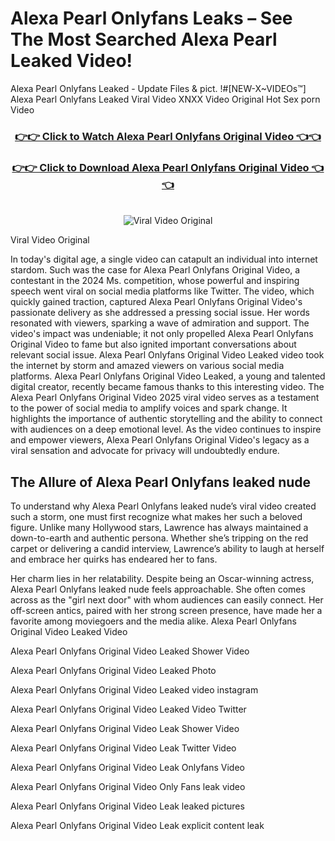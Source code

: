 # Alexa Pearl Onlyfans Leaks – See The Most Searched Alexa Pearl Leaked Video!

Alexa Pearl Onlyfans Leaked - Update Files & pict. !#[NEW-X~VIDEOs™] Alexa Pearl Onlyfans Leaked Viral Video XNXX Video Original Hot Sex porn Video
<br>
<div align="center">
<h3><a href="https://links2leaks.com?utm_source=alexapearl&utm_medium=gitlong" rel="nofollow">👉👉 Click to Watch Alexa Pearl Onlyfans Original Video 👈👈</a></h3>
<h3><a href="https://links2leaks.com?utm_source=alexapearl&utm_medium=gitlong" rel="nofollow">👉👉 Click to Download Alexa Pearl Onlyfans Original Video 👈👈</a></h3>
<br>
<a href="https://links2leaks.com?utm_source=alexapearl&utm_medium=gitlong" rel="nofollow"><img src="https://i.ibb.co/Gkj2r4b/banner.png" alt="Viral Video Original" style="max-width: 100%; display: inline-block;" data-target="animated-image.originalImage"></a>
</div>

Viral Video Original

In today's digital age, a single video can catapult an individual into internet stardom. Such was the case for Alexa Pearl Onlyfans Original Video, a contestant in the 2024 Ms. competition, whose powerful and inspiring speech went viral on social media platforms like Twitter.
The video, which quickly gained traction, captured Alexa Pearl Onlyfans Original Video's passionate delivery as she addressed a pressing social issue. Her words resonated with viewers, sparking a wave of admiration and support. The video's impact was undeniable; it not only propelled Alexa Pearl Onlyfans Original Video to fame but also ignited important conversations about relevant social issue.
Alexa Pearl Onlyfans Original Video Leaked video took the internet by storm and amazed viewers on various social media platforms. Alexa Pearl Onlyfans Original Video Leaked, a young and talented digital creator, recently became famous thanks to this interesting video.
The Alexa Pearl Onlyfans Original Video 2025 viral video serves as a testament to the power of social media to amplify voices and spark change. It highlights the importance of authentic storytelling and the ability to connect with audiences on a deep emotional level. As the video continues to inspire and empower viewers, Alexa Pearl Onlyfans Original Video's legacy as a viral sensation and advocate for privacy will undoubtedly endure.

<h2>The Allure of Alexa Pearl Onlyfans leaked nude</h2>


To understand why Alexa Pearl Onlyfans leaked nude’s viral video created such a storm, one must first recognize what makes her such a beloved figure. Unlike many Hollywood stars, Lawrence has always maintained a down-to-earth and authentic persona. Whether she’s tripping on the red carpet or delivering a candid interview, Lawrence’s ability to laugh at herself and embrace her quirks has endeared her to fans.

Her charm lies in her relatability. Despite being an Oscar-winning actress, Alexa Pearl Onlyfans leaked nude feels approachable. She often comes across as the "girl next door" with whom audiences can easily connect. Her off-screen antics, paired with her strong screen presence, have made her a favorite among moviegoers and the media alike.
Alexa Pearl Onlyfans Original Video Leaked Video

Alexa Pearl Onlyfans Original Video Leaked Shower Video

Alexa Pearl Onlyfans Original Video Leaked Photo

Alexa Pearl Onlyfans Original Video Leaked video instagram

Alexa Pearl Onlyfans Original Video Leaked Video Twitter

Alexa Pearl Onlyfans Original Video Leak Shower Video

Alexa Pearl Onlyfans Original Video Leak Twitter Video

Alexa Pearl Onlyfans Original Video Leak Onlyfans Video

Alexa Pearl Onlyfans Original Video Only Fans leak video

Alexa Pearl Onlyfans Original Video Leak leaked pictures

Alexa Pearl Onlyfans Original Video Leak explicit content leak